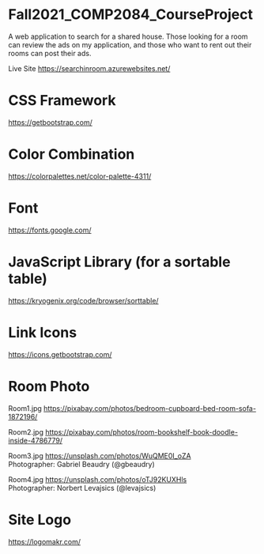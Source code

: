 # Fall2021_COMP2084_CourseProject
A web application to search for a shared house. Those looking for a room can review the ads on my application, and those who want to rent out their rooms can post their ads.

Live Site
https://searchinroom.azurewebsites.net/



# CSS Framework  
https://getbootstrap.com/

# Color Combination
https://colorpalettes.net/color-palette-4311/

# Font
https://fonts.google.com/

# JavaScript Library (for a sortable table)
https://kryogenix.org/code/browser/sorttable/

# Link Icons
https://icons.getbootstrap.com/

# Room Photo
Room1.jpg
https://pixabay.com/photos/bedroom-cupboard-bed-room-sofa-1872196/

Room2.jpg
https://pixabay.com/photos/room-bookshelf-book-doodle-inside-4786779/

Room3.jpg
https://unsplash.com/photos/WuQME0I_oZA <br />
Photographer: Gabriel Beaudry (@gbeaudry)

Room4.jpg
https://unsplash.com/photos/oTJ92KUXHls <br />
Photographer: Norbert Levajsics (@levajsics)

# Site Logo
https://logomakr.com/
